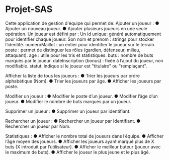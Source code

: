 # Projet-SAS

Cette application de gestion d'équipe qui permet de:
Ajouter un joueur :
  ● Ajouter un nouveau joueur.
  ● Ajouter plusieurs joueurs en une seule opération.
  Un joueur est défini par :
    Un id unique: généré automatiquement pour identifier chaque joueur.
    Son nom et prenom : strings pour stocker l’identité.
    numeroMaillot : un entier pour identifier le joueur sur le terrain.
    poste : permet de distinguer les rôles (gardien, défenseur, milieu, attaquant).
    age : utile pour les tris et statistiques.
    buts : nombre de buts marqués par le joueur.
    dateInscription (bonus) : fixée à l’ajout du joueur, non modifiable.
    statut: indique si le joueur est "titulaire" ou "remplaçant".

Afficher la liste de tous les joueurs :
  ● Trier les joueurs par ordre alphabétique (Nom).
  ● Trier les joueurs par âge.
  ● Afficher les joueurs par poste.
  
Modifier un joueur :
  ● Modifier le poste d’un joueur.
  ● Modifier l’âge d’un joueur.
  ● Modifier le nombre de buts marqués par un joueur.
  
Supprimer un joueur :
  ● Supprimer un joueur par identifiant.
  
Rechercher un joueur :
  ● Rechercher un joueur par Identifiant.
  ● Rechercher un joueur par Nom.
  
Statistiques :
  ● Afficher le nombre total de joueurs dans l’équipe.
  ● Afficher l’âge moyen des joueurs.
  ● Afficher les joueurs ayant marqué plus de X buts (X introduit par l’utilisateur).
  ● Afficher le meilleur buteur (joueur avec le maximum de buts).
  ● Afficher le joueur le plus jeune et le plus âgé.
    
